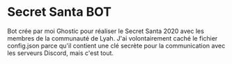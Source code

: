 # Secret Santa BOT

Bot crée par moi Ghostic pour réaliser le Secret Santa 2020 avec les membres de la communauté de Lyah.
J'ai volontairement caché le fichier config.json parce qu'il contient une clé secrète
pour la communication avec les serveurs Discord, mais c'est tout.
